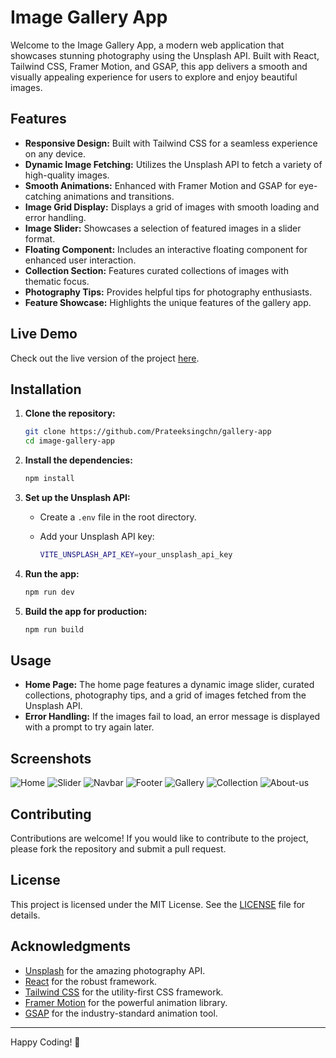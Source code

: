 
# Image Gallery App

Welcome to the Image Gallery App, a modern web application that showcases stunning photography using the Unsplash API. Built with React, Tailwind CSS, Framer Motion, and GSAP, this app delivers a smooth and visually appealing experience for users to explore and enjoy beautiful images.

## Features

- **Responsive Design:** Built with Tailwind CSS for a seamless experience on any device.
- **Dynamic Image Fetching:** Utilizes the Unsplash API to fetch a variety of high-quality images.
- **Smooth Animations:** Enhanced with Framer Motion and GSAP for eye-catching animations and transitions.
- **Image Grid Display:** Displays a grid of images with smooth loading and error handling.
- **Image Slider:** Showcases a selection of featured images in a slider format.
- **Floating Component:** Includes an interactive floating component for enhanced user interaction.
- **Collection Section:** Features curated collections of images with thematic focus.
- **Photography Tips:** Provides helpful tips for photography enthusiasts.
- **Feature Showcase:** Highlights the unique features of the gallery app.

## Live Demo

Check out the live version of the project [here](https://pixel-perfect-tau.vercel.app/).

## Installation

1. **Clone the repository:**

   ```bash
   git clone https://github.com/Prateeksingchn/gallery-app
   cd image-gallery-app
   ```

2. **Install the dependencies:**

   ```bash
   npm install
   ```

3. **Set up the Unsplash API:**

   - Create a `.env` file in the root directory.
   - Add your Unsplash API key:

     ```bash
     VITE_UNSPLASH_API_KEY=your_unsplash_api_key
     ```

4. **Run the app:**

   ```bash
   npm run dev
   ```

5. **Build the app for production:**

   ```bash
   npm run build
   ```

## Usage

- **Home Page:** The home page features a dynamic image slider, curated collections, photography tips, and a grid of images fetched from the Unsplash API.
- **Error Handling:** If the images fail to load, an error message is displayed with a prompt to try again later.

## Screenshots

![Home](./public/screenshots/Home.png)
![Slider](./public/screenshots/Slider.png)
![Navbar](./public/screenshots/Navbar.png)
![Footer](./public/screenshots/footer.jpeg)
![Gallery](./public/screenshots/gallery.jpeg)
![Collection](./public/screenshots/collection.jpeg)
![About-us](./public/screenshots/about.jpeg)

## Contributing

Contributions are welcome! If you would like to contribute to the project, please fork the repository and submit a pull request.

## License

This project is licensed under the MIT License. See the [LICENSE](LICENSE) file for details.

## Acknowledgments

- [Unsplash](https://unsplash.com) for the amazing photography API.
- [React](https://reactjs.org) for the robust framework.
- [Tailwind CSS](https://tailwindcss.com) for the utility-first CSS framework.
- [Framer Motion](https://www.framer.com/motion/) for the powerful animation library.
- [GSAP](https://greensock.com/gsap/) for the industry-standard animation tool.

---

Happy Coding! 🚀
```
